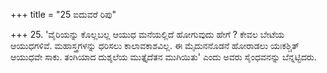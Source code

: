+++
title = "25 ಐದುವರೆ ರಿಪು"

+++
25. 'ವೈರಿಯನ್ನು ಕೊಲ್ಲಬಲ್ಲ ಆಯುಧ ಮನೆಯಲ್ಲಿದೆ ಹೋಗುವುದು ಹೇಗೆ ? ಕೇವಲ ಬೇಟೆಯ ಆಯುಧಗಳಿವೆ. ಮಹಾಸ್ತ್ರಗಳನ್ನು ಧರಿಸಲು ಕಾಲಾವಕಾಶವಿಲ್ಲ. ಈ ಮೈದುನನೊಡನೆ ಹೋರಾಡಲು ಯಃಕಶ್ಚಿತ್ ಆಯುಧವೇ ಸಾಕು. ತಂಗಿಯಾದ ದುಶ್ಶಲೆಯ ಮುತ್ತೈದೆತನ ಮುಗಿಯಿತು' ಎಂದು ಅವರು ಸೈಂಧವನನ್ನು ಬೆನ್ನಟ್ಟಿದರು.